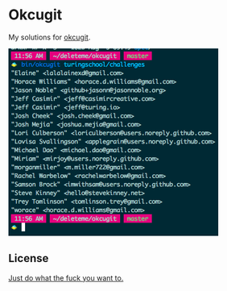 Okcugit
=======

My solutions for [okcugit](https://github.com/turingschool/challenges/blob/master/ok_cugit.markdown).

![Screenshot](screenshot.png)

License
-------

[Just do what the fuck you want to.](http://www.wtfpl.net/about/)
